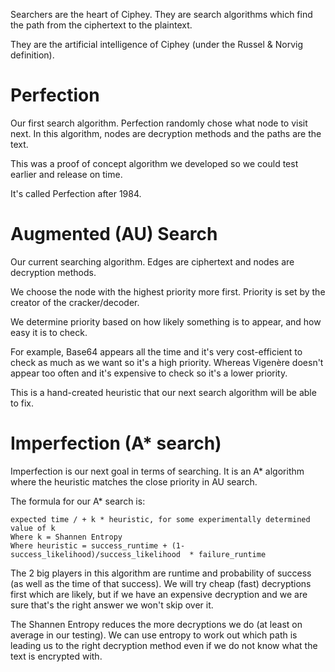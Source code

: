 Searchers are the heart of Ciphey. They are search algorithms which find the path from the ciphertext to the plaintext.

They are the artificial intelligence of Ciphey (under the Russel & Norvig definition).

# Perfection
Our first search algorithm. Perfection randomly chose what node to visit next. In this algorithm, nodes are decryption methods and the paths are the text.

This was a proof of concept algorithm we developed so we could test earlier and release on time. 

It's called Perfection after 1984.

# Augmented (AU) Search
Our current searching algorithm. Edges are ciphertext and nodes are decryption methods.

We choose the node with the highest priority more first. Priority is set by the creator of the cracker/decoder.

We determine priority based on how likely something is to appear, and how easy it is to check.

For example, Base64 appears all the time and it's very cost-efficient to check as much as we want so it's a high priority. Whereas Vigenère doesn't appear too often and it's expensive to check so it's a lower priority.

This is a hand-created heuristic that our next search algorithm will be able to fix.

# Imperfection (A* search)
Imperfection is our next goal in terms of searching. It is an A* algorithm where the heuristic matches the close priority in AU search.

The formula for our A* search is:

```
expected time / + k * heuristic, for some experimentally determined value of k
Where k = Shannen Entropy
Where heuristic = success_runtime + (1-success_likelihood)/success_likelihood  * failure_runtime
```

The 2 big players in this algorithm are runtime and probability of success (as well as the time of that success). We will try cheap (fast) decryptions first which are likely, but if we have an expensive decryption and we are sure that's the right answer we won't skip over it.

The Shannen Entropy reduces the more decryptions we do (at least on average in our testing). We can use entropy to work out which path is leading us to the right decryption method even if we do not know what the text is encrypted with.

